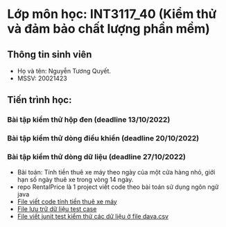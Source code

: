 # Lớp môn học: INT3117_40 (Kiểm thử và đảm bảo chất lượng phần mềm)
## Thông tin sinh viên
- Họ và tên: Nguyễn Tương Quyết.
- MSSV: 20021423

## Tiến trình học:
### Bài tập kiểm thử hộp đen (deadline 13/10/2022)
### Bài tập kiểm thử dòng điều khiển (deadline 20/10/2022)
### Bài tập kiểm thử dòng dữ liệu (deadline 27/10/2022)
- Bài toán: Tính tiền thuê xe máy theo ngày của một cửa hàng nhỏ, giới hạn số ngày thuê xe trong vòng 14 ngày.
- repo RentalPrice là 1 project viết code theo bài toán sử dụng ngôn ngữ java
- [File viết code tính tiền thuê xe máy](https://github.com/canghuadijun/Testing-INT3117_40/blob/main/RentalPrice/src/main/java/RentalPrice.java)
- [File lưu trữ dữ liệu test case](https://github.com/canghuadijun/Testing-INT3117_40/blob/main/RentalPrice/src/main/resources/data.csv)
- [File viết junit test kiểm thử các dữ liệu ở file dava.csv](https://github.com/canghuadijun/Testing-INT3117_40/blob/main/RentalPrice/src/test/java/RentalPriceCsvTest.java)
